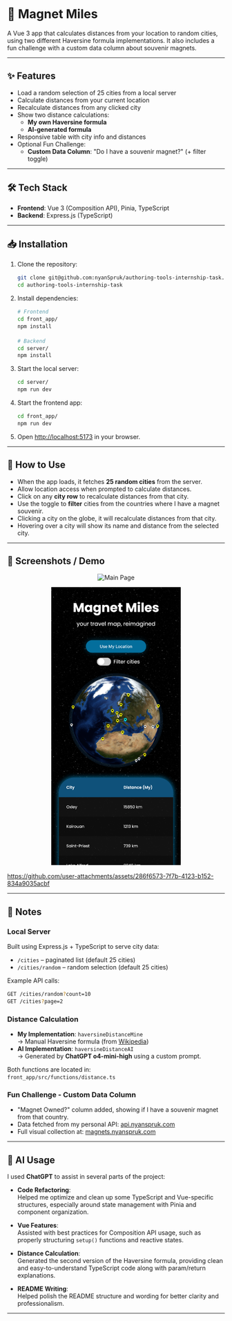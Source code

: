 # 🧲 Magnet Miles

A Vue 3 app that calculates distances from your location to random cities, using two different Haversine formula implementations. It also includes a fun challenge with a custom data column about souvenir magnets.

---

## ✨ Features

- Load a random selection of 25 cities from a local server
- Calculate distances from your current location
- Recalculate distances from any clicked city
- Show two distance calculations: 
  - **My own Haversine formula**
  - **AI-generated formula**
- Responsive table with city info and distances
- Optional Fun Challenge:
  - **Custom Data Column**: "Do I have a souvenir magnet?" (+ filter toggle)

---

## 🛠️ Tech Stack

- **Frontend**: Vue 3 (Composition API), Pinia, TypeScript
- **Backend**: Express.js (TypeScript)

---

## 📥 Installation

1. Clone the repository:
   ```bash
   git clone git@github.com:nyanSpruk/authoring-tools-internship-task.git
   cd authoring-tools-internship-task
   ```

2. Install dependencies:
   ```bash
   # Frontend
   cd front_app/
   npm install
   
   # Backend
   cd server/
   npm install
   ```

3. Start the local server:
   ```bash
   cd server/
   npm run dev
   ```

4. Start the frontend app:
   ```bash
   cd front_app/
   npm run dev
   ```

5. Open [http://localhost:5173](http://localhost:5173) in your browser.

---

## 🧪 How to Use

- When the app loads, it fetches **25 random cities** from the server.
- Allow location access when prompted to calculate distances.
- Click on any **city row** to recalculate distances from that city.
- Use the toggle to **filter** cities from the countries where I have a magnet souvenir.
- Clicking a city on the globe, it will recalculate distances from that city.
- Hovering over a city will show its name and distance from the selected city.

---

## 📸 Screenshots / Demo

<p align="center">
  <img src="./media/desktop-1.png" alt="Main Page" width="800"/>
</p>

<p align="center">
  <img src="./media/mobile-1.png" alt="Mobile View" width="300"/>
</p>


https://github.com/user-attachments/assets/286f6573-7f7b-4123-b152-834a9035acbf


---

## 📘 Notes

### Local Server

Built using Express.js + TypeScript to serve city data:
- `/cities` – paginated list (default 25 cities)
- `/cities/random` – random selection (default 25 cities)

Example API calls:
```bash
GET /cities/random?count=10
GET /cities?page=2
```

### Distance Calculation

- **My Implementation**: `haversineDistanceMine`  
  → Manual Haversine formula (from [Wikipedia](https://en.wikipedia.org/wiki/Haversine_formula))  
- **AI Implementation**: `haversineDistanceAI`  
  → Generated by **ChatGPT o4-mini-high** using a custom prompt.  

Both functions are located in:  
`front_app/src/functions/distance.ts`

### Fun Challenge - Custom Data Column

- "Magnet Owned?" column added, showing if I have a souvenir magnet from that country.
- Data fetched from my personal API: [api.nyanspruk.com](https://api.nyanspruk.com)
- Full visual collection at: [magnets.nyanspruk.com](https://magnets.nyanspruk.com)

---

## 🤖 AI Usage

I used **ChatGPT** to assist in several parts of the project:

- **Code Refactoring**:  
  Helped me optimize and clean up some TypeScript and Vue-specific structures, especially around state management with Pinia and component organization.
  
- **Vue Features**:  
  Assisted with best practices for Composition API usage, such as properly structuring `setup()` functions and reactive states.
  
- **Distance Calculation**:  
  Generated the second version of the Haversine formula, providing clean and easy-to-understand TypeScript code along with param/return explanations.
  
- **README Writing**:  
  Helped polish the README structure and wording for better clarity and professionalism.

---
